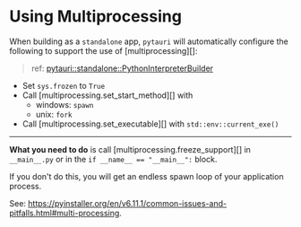# Using Multiprocessing

When building as a `standalone` app, `pytauri` will automatically configure the following to support the use of [multiprocessing][]:

> ref: [pytauri::standalone::PythonInterpreterBuilder](https://docs.rs/pytauri/0.2.0/pytauri/standalone/struct.PythonInterpreterBuilder.html#behavior)

- Set `sys.frozen` to `True`
- Call [multiprocessing.set_start_method][] with
    - windows: `spawn`
    - unix: `fork`
- Call [multiprocessing.set_executable][] with `std::env::current_exe()`

---

**What you need to do** is call [multiprocessing.freeze_support][] in `__main__.py` or in the `if __name__ == "__main__":` block.

If you don't do this, you will get an endless spawn loop of your application process.

See: <https://pyinstaller.org/en/v6.11.1/common-issues-and-pitfalls.html#multi-processing>.
